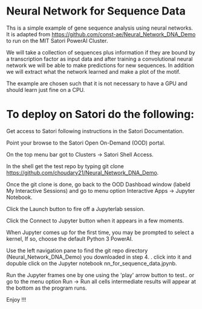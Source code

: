 # Neural Network for Sequence Data

Ths is a simple example of gene sequence analysis using neural networks. It is adapted from https://github.com/const-ae/Neural_Network_DNA_Demo to run on the MIT Satori PowerAI Cluster.

We will take a collection of sequences plus information if they are 
bound by a transcription factor as input data and after training
a convolutional neural network we will be able to make predictions 
for new sequences. In addition we will extract what the network learned
and make a plot of the motif.

The example are chosen such that it is not necessary to have a GPU and
should learn just fine on a CPU.


# To deploy on Satori do the following:

Get access to Satori following instructions in the Satori Documentation.

Point your browse to the Satori Open On-Demand (OOD) portal.

On the top menu bar got to Clusters -> Satori Shell Access.

In the shell get the test repo by typing git clone https://github.com/choudary21/Neural_Network_DNA_Demo.

Once the git clone is done, go back to the OOD Dashboad window (labeld My Interactive Sessions) and go to menu option Interactive Apps -> Jupyter Notebook.

Click the Launch button to fire off a Jupyterlab session.

Click the Connect to Jupyter button when it appears in a few moments.

When Jupyter comes up for the first time, you may be prompted to select a kernel, If so, choose the default Python 3 PowerAI.

Use the left navigation pane to find the git repo directory (Neural_Network_DNA_Demo) you downloaded in step 4. . click into it and dopuble click on the Jupyter notebook nn_for_sequence_data.jpynb.

Run the Jupyter frames one by one using the 'play' arrow button to test.. or go to the menu option Run -> Run all cells intermediate results will appear at the bottom as the program runs.

Enjoy !!!




